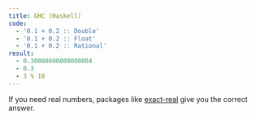 ```yaml
---
title: GHC (Haskell)
code:
  - '0.1 + 0.2 :: Double'
  - '0.1 + 0.2 :: Float'
  - '0.1 + 0.2 :: Rational'
result:
  - 0.30000000000000004
  - 0.3
  - 3 % 10
---
```


If you need real numbers, packages like [exact-real][1] give you the correct
answer.

[1]: https://hackage.haskell.org/package/exact-real
